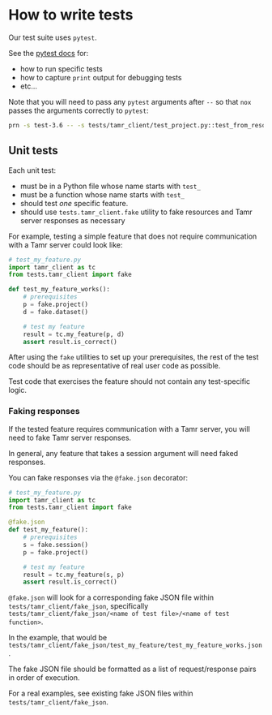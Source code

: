 # How to write tests

Our test suite uses `pytest`.

See the [pytest docs](https://docs.pytest.org/en/stable/) for:
- how to run specific tests
- how to capture `print` output for debugging tests
- etc...

Note that you will need to pass any `pytest` arguments after `--` so that `nox` passes the arguments correctly to `pytest`:

```sh
prn -s test-3.6 -- -s tests/tamr_client/test_project.py::test_from_resource_id_mastering
```

## Unit tests

Each unit test:
- must be in a Python file whose name starts with `test_`
- must be a function whose name starts with `test_`
- should test *one* specific feature.
- should use `tests.tamr_client.fake` utility to fake resources and Tamr server responses as necessary

For example, testing a simple feature that does not require communication with a Tamr server could look like:

```python
# test_my_feature.py
import tamr_client as tc
from tests.tamr_client import fake

def test_my_feature_works():
    # prerequisites
    p = fake.project()
    d = fake.dataset()

    # test my feature
    result = tc.my_feature(p, d)
    assert result.is_correct()
```

After using the `fake` utilities to set up your prerequisites,
the rest of the test code should be as representative of real user code as possible.

Test code that exercises the feature should not contain any test-specific logic.

### Faking responses

If the tested feature requires communication with a Tamr server,
you will need to fake Tamr server responses.

In general, any feature that takes a session argument will need faked responses.

You can fake responses via the `@fake.json` decorator:

```python
# test_my_feature.py
import tamr_client as tc
from tests.tamr_client import fake

@fake.json
def test_my_feature():
    # prerequisites
    s = fake.session()
    p = fake.project()

    # test my feature
    result = tc.my_feature(s, p)
    assert result.is_correct()
```

`@fake.json` will look for a corresponding fake JSON file within `tests/tamr_client/fake_json`,
specifically `tests/tamr_client/fake_json/<name of test file>/<name of test function>`.

In the example, that would be `tests/tamr_client/fake_json/test_my_feature/test_my_feature_works.json`.

The fake JSON file should be formatted as a list of request/response pairs in order of execution.

For a real examples, see existing fake JSON files within `tests/tamr_client/fake_json`.